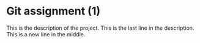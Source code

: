 # Git assignment (1)
This is the description of the project.
This is the last line in the description.
This is a new line in the middle.
